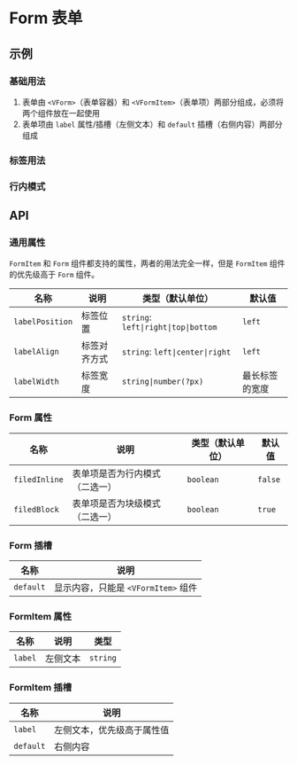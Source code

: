 # Form 表单

## 示例

### 基础用法

1. 表单由 `<VForm>`（表单容器）和 `<VFormItem>`（表单项）两部分组成，必须将两个组件放在一起使用
2. 表单项由 `label` 属性/插槽（左侧文本）和 `default` 插槽（右侧内容）两部分组成

<preview path="./demos/basic.vue"></preview>

### 标签用法

<preview path="./demos/label.vue"></preview>

### 行内模式

<preview path="./demos/filed-display.vue"></preview>

## API

### 通用属性

`FormItem` 和 `Form` 组件都支持的属性，两者的用法完全一样，但是 `FormItem` 组件的优先级高于 `Form` 组件。

| 名称            | 说明         | 类型（默认单位）                     | 默认值         |
| --------------- | ------------ | ------------------------------------ | -------------- |
| `labelPosition` | 标签位置     | `string`: `left\|right\|top\|bottom` | `left`         |
| `labelAlign`    | 标签对齐方式 | `string`: `left\|center\|right`      | `left`         |
| `labelWidth`    | 标签宽度     | `string\|number(?px)`                | 最长标签的宽度 |

### Form 属性

| 名称          | 说明                           | 类型（默认单位） | 默认值  |
| ------------- | ------------------------------ | ---------------- | ------- |
| `filedInline` | 表单项是否为行内模式（二选一） | `boolean`        | `false` |
| `filedBlock`  | 表单项是否为块级模式（二选一） | `boolean`        | `true`  |

### Form 插槽

| 名称      | 说明                                |
| --------- | ----------------------------------- |
| `default` | 显示内容，只能是 `<VFormItem>` 组件 |

### FormItem 属性

| 名称    | 说明     | 类型     |
| ------- | -------- | -------- |
| `label` | 左侧文本 | `string` |

### FormItem 插槽

| 名称      | 说明                       |
| --------- | -------------------------- |
| `label`   | 左侧文本，优先级高于属性值 |
| `default` | 右侧内容                   |
